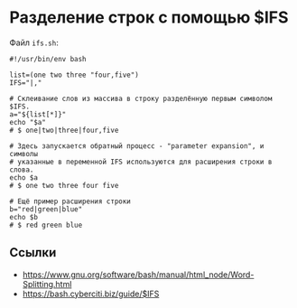 # Разделение строк с помощью $IFS

Файл `ifs.sh`:
```shell
#!/usr/bin/env bash

list=(one two three "four,five")
IFS="|,"

# Склеивание слов из массива в строку разделённую первым символом $IFS.
a="${list[*]}"
echo "$a"
# $ one|two|three|four,five

# Здесь запускается обратный процесс - "parameter expansion", и символы 
# указанные в переменной IFS используются для расширения строки в слова.
echo $a
# $ one two three four five

# Ещё пример расширения строки
b="red|green|blue"
echo $b
# $ red green blue
```

## Ссылки
- https://www.gnu.org/software/bash/manual/html_node/Word-Splitting.html
- https://bash.cyberciti.biz/guide/$IFS
